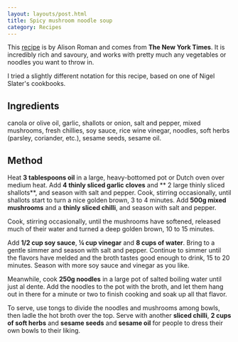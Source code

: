 ```yaml
---
layout: layouts/post.html
title: Spicy mushroom noodle soup
category: Recipes
---
```

This [recipe](https://cooking.nytimes.com/recipes/1020122-spicy-noodle-soup-with-mushrooms-and-herbs) is by Alison Roman and comes from __The New York Times__. It is incredibly rich and savoury, and works with pretty much any vegetables or noodles you want to throw in.

I tried a slightly different notation for this recipe, based on one of Nigel Slater's cookbooks.

## Ingredients
  canola or olive oil, garlic, shallots or onion, salt and pepper, mixed mushrooms, fresh chillies, soy sauce, rice wine vinegar, noodles, soft herbs (parsley, coriander, etc.), sesame seeds, sesame oil.

## Method
Heat **3 tablespoons oil** in a large, heavy-bottomed pot or Dutch oven over medium heat. Add **4 thinly sliced garlic cloves** and ** 2 large thinly sliced shallots**, and season with salt and pepper. Cook, stirring occasionally, until shallots start to turn a nice golden brown, 3 to 4 minutes. Add **500g mixed mushrooms** and a **thinly sliced chilli**, and season with salt and pepper.

Cook, stirring occasionally, until the mushrooms have softened, released much of their water and turned a deep golden brown, 10 to 15 minutes.

Add **1/2 cup soy sauce**, **¼ cup vinegar** and **8 cups of water**. Bring to a gentle simmer and season with salt and pepper.
Continue to simmer until the flavors have melded and the broth tastes good enough to drink, 15 to 20 minutes.
Season with more soy sauce and vinegar as you like.

Meanwhile, cook **250g noodles** in a large pot of salted boiling water until just al dente.
Add the noodles to the pot with the broth, and let them hang out in there for a minute or two to finish cooking and soak up all that flavor.

  To serve, use tongs to divide the noodles and mushrooms among bowls, then ladle the hot broth over the top.
  Serve with another **sliced chilli**, **2 cups of soft herbs** and **sesame seeds** and **sesame oil** for people to dress their own bowls to their liking.
  